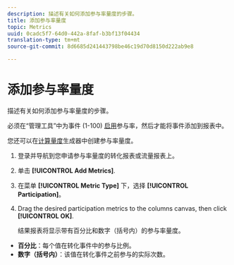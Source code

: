 ```yaml
---
description: 描述有关如何添加参与率量度的步骤。
title: 添加参与率量度
topic: Metrics
uuid: 0cadc5f7-64d0-442a-8faf-b3bf13f04434
translation-type: tm+mt
source-git-commit: 8d6685d241443798be46c19d70d8150d222ab9e8

---
```



# 添加参与率量度

描述有关如何添加参与率量度的步骤。

必须在“管理工具”中为事件 (1-100) [启用](/help/components/c-variables/c-metrics/metrics-participation.md)参与率，然后才能将事件添加到报表中。

您还可以在[计算量度](https://docs.adobe.com/content/help/en/analytics/components/calculated-metrics/calcmetric-workflow/participation-metric.html)生成器中创建参与率量度。

1. 登录并导航到您申请参与率量度的转化报表或流量报表上。
1. 单击 **[!UICONTROL Add Metrics]**.
1. 在菜单 **[!UICONTROL Metric Type]** 下，选择 **[!UICONTROL Participation]**。
1. Drag the desired participation metrics to the columns canvas, then click **[!UICONTROL OK]**.

   结果报表将显示带有百分比和数字（括号内）的参与率量度。

* **百分比**：每个值在转化事件中的参与比例。
* **数字（括号内）**：该值在转化事件之前参与的实际次数。

